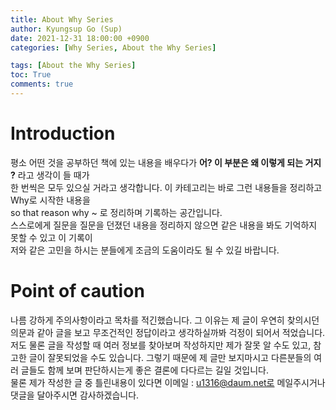 ```yaml
---
title: About Why Series
author: Kyungsup Go (Sup)
date: 2021-12-31 18:00:00 +0900
categories: [Why Series, About the Why Series]

tags: [About the Why Series]
toc: True
comments: true
---
```



# Introduction 

평소 어떤 것을 공부하던 책에 있는 내용을 배우다가 **어? 이 부분은 왜 이렇게 되는 거지 ?** 라고 생각이 들 때가  
한 번씩은 모두 있으실 거라고 생각합니다. 이 카테고리는 바로 그런 내용들을 정리하고 Why로 시작한 내용을<br>so that reason why ~ 로 정리하며 기록하는 공간입니다.  
스스로에게 질문을 질문을 던졌던 내용을 정리하지 않으면 같은 내용을 봐도 기억하지 못할 수 있고 이 기록이 <br>저와 같은 고민을 하시는 분들에게 조금의 도움이라도 될 수 있길 바랍니다.

# Point of caution  

나름 강하게 주의사항이라고 목차를 적긴했습니다. 그 이유는 제 글이 우연히 찾의시던 의문과 같아 글을 보고 무조건적인 정답이라고 생각하실까봐 걱정이 되어서 적었습니다.  
저도 물론 글을 작성할 때 여러 정보를 찾아보며 작성하지만 제가 잘못 알 수도 있고, 참고한 글이 잘못되었을 수도 있습니다. 그렇기 때문에 제 글만 보지마시고 다른분들의 여러 글들도 함께 보며 판단하시는게 좋은 결론에 다다르는 길일 것입니다.  
물론 제가 작성한 글 중 틀린내용이 있다면 이메일 : u1316@daum.net로 메일주시거나 댓글을 달아주시면 감사하겠습니다.
